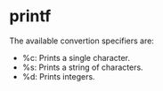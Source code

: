 # printf

The available convertion specifiers are:
+ %c: Prints a single character.
+ %s: Prints a string of characters.
+ %d: Prints integers.